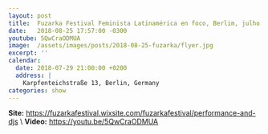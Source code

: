 ```yaml
---
layout: post
title:  Fuzarka Festival Feminista Latinamérica en foco, Berlim, julho 2018
date:   2018-08-25 17:57:00 -0300
youtube: 5QwCraODMUA
image:  /assets/images/posts/2018-08-25-fuzarka/flyer.jpg
excerpt: ''
calendar:
  date: 2018-07-29 21:00:00 +0200
  address: |
    Karpfenteichstraße 13, Berlin, Germany
categories: show
---
```


__Site:__ <https://fuzarkafestival.wixsite.com/fuzarkafestival/performance-and-djs> \\
__Video:__ <https://youtu.be/5QwCraODMUA>

